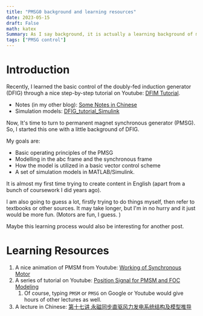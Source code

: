 ```yaml
---
title: "PMSG0 background and learning resources"
date: 2023-05-15
draft: False
math: katex
Summary: As I say background, it is actually a learning background of myself, not necessarily that of the PMSG. 
tags: ["PMSG control"]
---
```



# Introduction
Recently, I learned the basic control of the doubly-fed induction generator (DFIG) through a nice step-by-step tutorial on Youtube: [DFIM Tutorial](https://www.youtube.com/watch?v=ddHO1D6_FAw&list=PLqepZUuyemmHFf9KTcc4TWzhasTjNgjMc&index=3).  

- Notes (in my other blog): [Some Notes in Chinese](https://blog.csdn.net/qq_34181877/category_12242963.html?spm=1001.2014.3001.5482)
- Simulation models: [DFIG_tutorial_Simulink](https://github.com/qyGong17/DFIG_tutorial_Simulink)

Now, It's time to turn to permanent magnet synchronous generator (PMSG). So, I started this one with a little background of DFIG. 

My goals are: 
- Basic operating principles of the PMSG
- Modelling in the abc frame and the synchronous frame
- How the model is utilized in a basic vector control scheme
- A set of simulation models in MATLAB/Simulink. 

It is almost my first time trying to create content in English (apart from a bunch of coursework I did years ago). 

I am also going to guess a lot, firstly trying to do things myself, then refer to textbooks or other sources. It may take longer, but I'm in no hurry and it just would be more fun. (Motors are fun, I guess. )

Maybe this learning process would also be interesting for another post. 

# Learning Resources
1. A nice animation of PMSM from Youtube: [Working of Synchronous Motor](https://www.youtube.com/watch?v=Vk2jDXxZIhs)
2. A series of tutorial on Youtube: [Position Signal for PMSM and FOC Modeling](https://www.youtube.com/watch?v=dA5BtNf2BDk&list=PLrdYI-lrfRRJWSpPh_le4GzqRorteWcJK)
	1. Of course, typing `PMSM` or `PMSG` on Google or Youtube would give hours of other lectures as well. 
3. A lecture in Chinese: [第十七讲 永磁同步直驱风力发电系统结构及模型推导](https://www.bilibili.com/video/BV1fL4y1G79F/?spm_id_from=333.788.recommend_more_video.-1&vd_source=391e544f8c4b215664c5081f4db16bed)